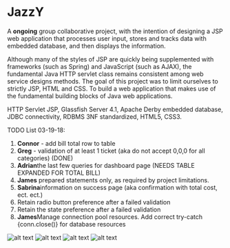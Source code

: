 # JazzY
A <strong>ongoing</strong> group collaborative project, with the intention of designing a JSP web application that processes user input, stores and tracks data with embedded database, and then displays the information.

Although many of the styles of JSP are quickly being supplemented with frameworks (such as Spring) and JavaScript (such as AJAX), the fundamental Java HTTP servlet class remains consistent among web service designs methods. The goal of this project was to limit ourselves to strictly JSP, HTML and CSS. To build a web application that makes use of the fundamental building blocks of Java web applications.

HTTP Servlet JSP, Glassfish Server 4.1, Apache Derby embedded database, JDBC connectivity, RDBMS 3NF standardized, HTML5, CSS3.

TODO List 03-19-18: 
1. <strong>Connor</strong> - add bill total row to table
2. <strong>Greg</strong> - validation of at least 1 ticket (aka do not accept 0,0,0 for all categories) (DONE) 
3. <Strong>Adrian</strong>the last few queries for dashboard page (NEEDS TABLE EXPANDED FOR TOTAL BILL)
4. <Strong>James</strong> prepared statements only, as required by project limitations. 
5. <strong>Sabrina</strong>information on success page (aka confirmation with total cost, ect. ect.) 
6. Retain radio button preference after a failed validation
7. Retain the state preference after a failed validation
8. <strong>James</strong>Manage connection pool resources. Add correct try-catch {conn.close()} for database resources

![alt text](https://github.com/jpwilliams000/JazzY/blob/master/pictures/orderpage.PNG)
![alt text](https://github.com/jpwilliams000/JazzY/blob/master/pictures/dashboard.PNG)
![alt text](https://github.com/jpwilliams000/JazzY/blob/master/pictures/ERD.PNG)
![alt text](https://github.com/jpwilliams000/JazzY/blob/master/pictures/datadictionary.PNG)

